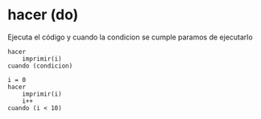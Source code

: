 # hacer (do)
Ejecuta el código y cuando la condicion se cumple paramos de ejecutarlo

```
hacer
    imprimir(i)    
cuando (condicion)
```




```
i = 0
hacer
    imprimir(i)
    i++
cuando (i < 10)
```